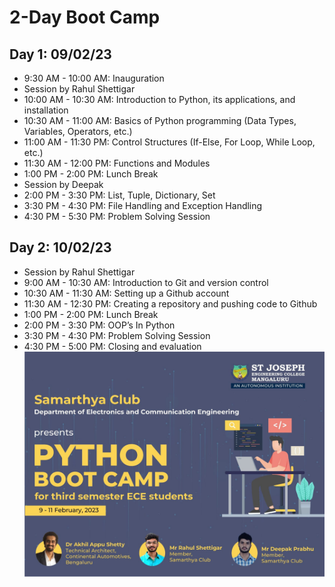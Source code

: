 # 2-Day Boot Camp

## Day 1: 09/02/23
- 9:30 AM - 10:00 AM: Inauguration
- Session by Rahul Shettigar
- 10:00 AM - 10:30 AM: Introduction to Python, its applications, and installation
- 10:30 AM - 11:00 AM: Basics of Python programming (Data Types, Variables, Operators, etc.)
- 11:00 AM - 11:30 PM: Control Structures (If-Else, For Loop, While Loop, etc.)
- 11:30 AM - 12:00 PM: Functions and Modules
- 1:00 PM - 2:00 PM: Lunch Break
- Session by Deepak
- 2:00 PM - 3:30 PM: List, Tuple, Dictionary, Set
- 3:30 PM - 4:30 PM: File Handling and Exception Handling
- 4:30 PM - 5:30 PM: Problem Solving Session

## Day 2: 10/02/23
- Session by Rahul Shettigar
- 9:00 AM - 10:30 AM: Introduction to Git and version control
- 10:30 AM - 11:30 AM: Setting up a Github account
- 11:30 AM - 12:30 PM: Creating a repository and pushing code to Github
- 1:00 PM - 2:00 PM: Lunch Break
- 2:00 PM - 3:30 PM: OOP’s In Python
- 3:30 PM - 4:30 PM: Problem Solving Session
- 4:30 PM - 5:00 PM: Closing and evaluation
![Poster](https://github.com/Rahs0601/Samarthya/blob/main/Poster.jpeg)
